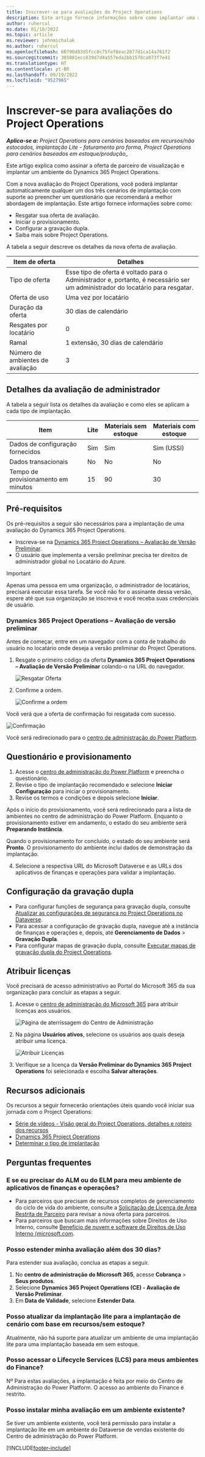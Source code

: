 ```yaml
---
title: Inscrever-se para avaliações do Project Operations
description: Este artigo fornece informações sobre como implantar uma avaliação do Dynamics 365 Project Operations.
author: ruhercul
ms.date: 01/10/2022
ms.topic: article
ms.reviewer: johnmichalak
ms.author: ruhercul
ms.openlocfilehash: 60790d83d5fcc8c75fef8eac2877d1ca14a761f2
ms.sourcegitcommit: 385081ecc839d7d4a557eda2bb1578ca073f7e41
ms.translationtype: HT
ms.contentlocale: pt-BR
ms.lasthandoff: 09/19/2022
ms.locfileid: "9527965"
---
```

# <a name="sign-up-for-project-operations-trials"></a>Inscrever-se para avaliações do Project Operations 

_**Aplica-se a:** Project Operations para cenários baseados em recursos/não estocados, implantação Lite - faturamento pro forma, Project Operations para cenários baseados em estoque/produção__ 



Este artigo explica como assinar a oferta de parceiro de visualização e implantar um ambiente do Dynamics 365 Project Operations.

Com a nova avaliação do Project Operations, você poderá implantar automaticamente qualquer um dos três cenários de implantação com suporte ao preencher um questionário que recomendará a melhor abordagem de implantação. Este artigo fornece informações sobre como:

- Resgatar sua oferta de avaliação.
- Iniciar o provisionamento.
- Configurar a gravação dupla.
- Saiba mais sobre Project Operations. 

A tabela a seguir descreve os detalhes da nova oferta de avaliação.

| **Item de oferta**               | **Detalhes**                                  |
|------------------------------|----------------------------------------------|
| Tipo de oferta                   | Esse tipo de oferta é voltado para o Administrador e, portanto, é necessário ser um administrador do locatário para resgatar. |
| Oferta de uso                    | Uma vez por locatário                          |
| Duração da oferta               | 30 dias de calendário                             |
| Resgates por locatário       | 0                                            |
| Ramal                    | 1 extensão, 30 dias de calendário               |
| Número de ambientes de avaliação | 3                                            |


## <a name="admin-trial-details"></a>Detalhes da avaliação de administrador
A tabela a seguir lista os detalhes da avaliação e como eles se aplicam a cada tipo de implantação.

| **Item**                      | **Lite**                                     | **Materiais sem estoque** | **Materiais com estoque** |
|-------------------------------|----------------------------------------------|---------------------------|-----------------------|
| Dados de configuração fornecidos           | Sim                                          | Sim                       | Sim (USSI)            |
| Dados transacionais            | No                                           | No                        | No                    |
| Tempo de provisionamento em minutos  | 15                                           | 90                        | 30                    |
 
## <a name="prerequisites"></a>Pré-requisitos
Os pré-requisitos a seguir são necessários para a implantação de uma avaliação do Dynamics 365 Project Operations.

- Inscreva-se na [Dynamics 365 Project Operations – Avaliação de Versão Preliminar](https://www.aka.ms/try-po).
- O usuário que implementa a versão preliminar precisa ter direitos de administrador global no Locatário do Azure.

> [!IMPORTANT]
> Apenas uma pessoa em uma organização, o administrador de locatários, precisará executar essa tarefa. Se você não for o assinante dessa versão, espere até que sua organização se inscreva e você receba suas credenciais de usuário.

### <a name="dynamics-365-project-operations---preview-trial"></a>Dynamics 365 Project Operations – Avaliação de versão preliminar 

Antes de começar, entre em um navegador com a conta de trabalho do usuário no locatário onde deseja a versão preliminar do Project Operations.

1. Resgate o primeiro código da oferta **Dynamics 365 Project Operations – Avaliação de Versão Preliminar** colando-o na URL do navegador.

    ![Resgatar Oferta](./media/16RedeemFirstOfferNew.png)

2. Confirme a ordem.

    ![Confirme a ordem](./media/17ConfirmOrderNew.png)

  Você verá que a oferta de confirmação foi resgatada com sucesso.

   ![Confirmação](./media/18OrderConfirmationNew.png)

  Você será redirecionado para o [centro de administração do Power Platform](https://admin.powerplatform.microsoft.com/projectoperationstrial).

## <a name="questionnaire-and-provisioning"></a>Questionário e provisionamento

1.  Acesse o [centro de administração do Power Platform](https://admin.powerplatform.com/projectoperationstrial) e preencha o questionário.  
2.  Revise o tipo de implantação recomendado e selecione **Iniciar Configuração** para iniciar o provisionamento.
3.  Revise os termos e condições e depois selecione **Iniciar**.

   Após o início do provisionamento, você será redirecionado para a lista de ambientes no centro de administração do Power Platform. Enquanto o provisionamento estiver em andamento, o estado do seu ambiente será **Preparando Instância**.
 
  Quando o provisionamento for concluído, o estado do seu ambiente será **Pronto**. O provisionamento do ambiente inclui dados de demonstração da implantação.
 
4.  Selecione a respectiva URL do Microsoft Dataverse e as URLs dos aplicativos de finanças e operações para validar a implantação.

## <a name="configuring-dual-write"></a>Configuração da gravação dupla
- Para configurar funções de segurança para gravação dupla, consulte [Atualizar as configurações de segurança no Project Operations no Dataverse](resource-provision-new-environment.md#update-security-settings-on-project-operations-on-dataverse).
- Para acessar a configuração de gravação dupla, navegue até a instância de finanças e operações e, depois, até **Gerenciamento de Dados** > **Gravação Dupla**.
- Para configurar mapas de gravação dupla, consulte [Executar mapas de gravação dupla do Project Operations](resource-provision-new-environment.md#run-project-operations-dual-write-maps).

## <a name="assign-licenses"></a>Atribuir licenças

Você precisará de acesso administrativo ao Portal do Microsoft 365 da sua organização para concluir as etapas a seguir.

1. Acesse o [centro de administração do Microsoft 365](https://portal.office.com/) para atribuir licenças aos usuários.

   ![Página de aterrissagem do Centro de Administração](./media/14AdminPortal.png)

2. Na página **Usuários ativos**, selecione os usuários aos quais deseja atribuir uma licença.

   ![Atribuir Licenças](./media/15AssignLicenses.png)

3. Verifique se a licença da **Versão Preliminar do Dynamics 365 Project Operations** foi selecionada e escolha **Salvar alterações**.

## <a name="additional-resources"></a>Recursos adicionais

Os recursos a seguir fornecerão orientações úteis quando você iniciar sua jornada com o Project Operations:

- [Série de vídeos - Visão geral do Project Operations, detalhes e roteiro dos recursos](https://youtube.com/playlist?list=PLcakwueIHoT_LJ3Fr1tHnkPk5lioqE6uH)
- [Dynamics 365 Project Operations](/training/modules/examine-dynamics-365-project-operations/)
- [Determinar o tipo de implantação](determine-deployment-type.md)

## <a name="frequently-asked-questions"></a>Perguntas frequentes

### <a name="what-if-i-require-alm-or-elm-for-my-finance-and-operations-apps-environment"></a>E se eu precisar do ALM ou do ELM para meu ambiente de aplicativos de finanças e operações?

- Para parceiros que precisam de recursos completos de gerenciamento do ciclo de vida do ambiente, consulte a [Solicitação de Licença de Área Restrita de Parceiro](https://experience.dynamics.com/requestlicense) para revisar a nova oferta para parceiros. 
- Para parceiros que buscam mais informações sobre Direitos de Uso Interno, consulte [Benefício de nuvem e software de Direitos de Uso Interno (microsoft.com](https://partner.microsoft.com/membership/internal-use-software).

### <a name="can-i-extend-my-trial-beyond-30-days"></a>Posso estender minha avaliação além dos 30 dias?
Para estender sua avaliação, conclua as etapas a seguir.

1. No **centro de administração do Microsoft 365**, acesse **Cobrança** > **Seus produtos**.
2. Selecione **Dynamics 365 Project Operations (CE) - Avaliação de Versão Preliminar**.
3. Em **Data de Validade**, selecione **Estender Data**.

### <a name="can-i-upgrade-from-the-lite-deployment-to-the-resourcenon-stocked-based-scenario-deployment"></a>Posso atualizar da implantação lite para a implantação de cenário com base em recursos/sem estoque?
Atualmente, não há suporte para atualizar um ambiente de uma implantação lite para uma implantação baseada em sem estoque.

### <a name="can-i-access-lifecycle-services-lcs-for-my-finance-environments"></a>Posso acessar o Lifecycle Services (LCS) para meus ambientes do Finance?  
Nº Para estas avaliações, a implantação é feita por meio do Centro de Administração do Power Platform. O acesso ao ambiente do Finance é restrito.

### <a name="can-i-install-my-trial-on-an-existing-environment"></a>Posso instalar minha avaliação em um ambiente existente?
Se tiver um ambiente existente, você terá permissão para instalar a implantação lite em um ambiente do Dataverse de vendas existente do Centro de administração do Power Platform.

[!INCLUDE[footer-include](../includes/footer-banner.md)]

